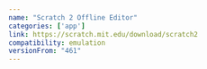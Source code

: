 ```yaml
---
name: "Scratch 2 Offline Editor"
categories: ['app']
link: https://scratch.mit.edu/download/scratch2
compatibility: emulation
versionFrom: "461"
---
```


